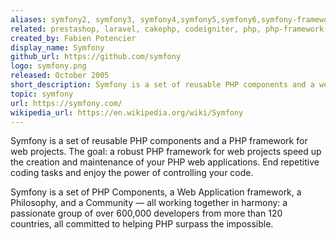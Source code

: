 ```yaml
---
aliases: symfony2, symfony3, symfony4,symfony5,symfony6,symfony-framework,symfony-component, symfony-bundle
related: prestashop, laravel, cakephp, codeigniter, php, php-framework, php-component, php-library, php-package
created_by: Fabien Potencier
display_name: Symfony
github_url: https://github.com/symfony
logo: symfony.png
released: October 2005
short_description: Symfony is a set of reusable PHP components and a web framework.
topic: symfony
url: https://symfony.com/
wikipedia_url: https://en.wikipedia.org/wiki/Symfony
---
```

Symfony is a set of reusable PHP components and a PHP framework for web projects. The goal: a robust PHP framework for web projects
speed up the creation and maintenance of your PHP web applications. End repetitive coding tasks and enjoy the power of controlling your code.

Symfony is a set of PHP Components, a Web Application framework, a Philosophy, and a Community — all working together in harmony: a passionate group of over 600,000 developers from more than 120 countries, all committed to helping PHP surpass the impossible.
